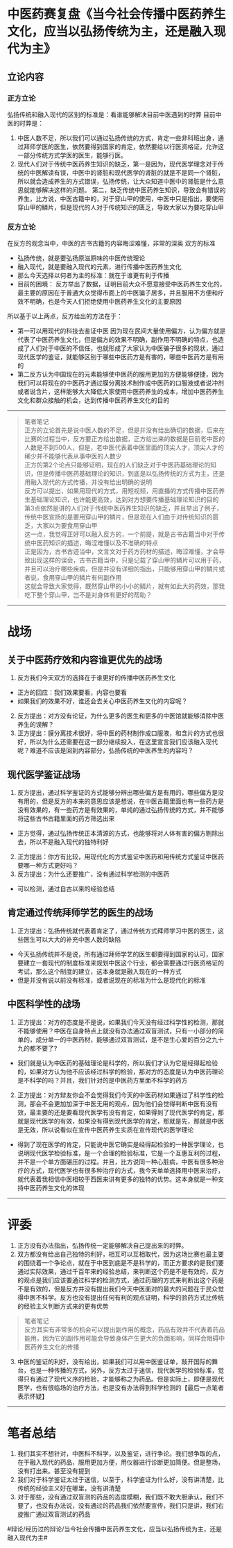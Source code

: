 # 中医药赛复盘《当今社会传播中医药养生文化，应当以弘扬传统为主，还是融入现代为主》
## 立论内容
### 正方立论
弘扬传统和融入现代的区别的标准是：看谁能够解决目前中医遇到的时弊
目前中医的时弊是：
1. 中医人数不足，所以我们可以通过弘扬传统的方式，肯定一些非科班出身，通过拜师学医的医生，依然要得到国家的肯定，依然要给以行医资格证，允许这一部分传统方式学医的医生，能够行医。
2. 现代人们对于传统中医药养生知识的缺乏，第一是因为，现代医学理念对于传统的中医解读有误，中医中的肾脏和现代医学的肾脏的就是不是同一个肾脏，所以就会造成养生的方式错误，弘扬传统，让大众知道中医中的肾脏是什么意思就能够解决这样的问题。
第二，缺乏传统中医药养生知识，导致会有错误的养生，比方说，中医古籍中的，对于穿山甲的使用，中医中只是指出，要使用穿山甲的鳞片，但是现代的人对于传统知识的匮乏，导致大家以为要吃穿山甲

### 反方立论
在反方的观念当中，中医的古书古籍的内容晦涩难懂，非常的深奥
双方的标准
* 弘扬传统，就是要弘扬原滋原味的中医传统理论
* 融入现代，就是要融入现代的元素，进行传播中医药养生文化
* 那么今天选择以何者为主的标准：就在于谁更有利于传播
* 目前的困境：
反方举出了数据，证明目前大众不愿意接受中医药养生文化的，最主要的原因在于普通大众觉得市面上的中医骗子居多，并且服用不方便和疗效不明确，也是今天人们拒绝使用中医药养生文化的主要原因

所以基于以上两点，反方给出的方法在于：
* 第一可以用现代的科技去鉴证中医
因为现在民间大量使用偏方，认为偏方就是代表了中医药养生文化，但是偏方的效果不明确，副作用不明确的特点，也造成了人们对于中医的不信任，也就形成了大家认为中医骗子很多的现状，通过现代医学的鉴证，就能够区别于哪些中医药方是有害的，哪些中医药方是有用的
* 第二反方认为中国现在的元素能够使中医药的服用更加的方便能够便捷，因为我们可以将现在的中医药才通过膜分离技术制作成中医药的口服液或者说冲剂或者说含片，这样能够大大降低大家使用中医药养生的成本，增加中医药养生文化和群众接触的机会，达到传播中医药养生文化的目的
- - - -
> 笔者笔记  
> 正方的立论首先是说中医人数的不足，但是并没有给出确切的数据，后来在比赛的过程当中，反方要正方给出数据，正方给出来的数据是目前老中医的人数是不到500人，但是，老中医代表着中医里面的顶尖人才，顶尖人才的稀少并不能够代表从事中医的人数少  
> 正方的第2个论点只能够证明，现在的人们缺乏对于中医药基础理论的知识，但是传播中医药基础理论的知识，到底是以弘扬传统的方式为主，还是用融入现代的方式传播，并没有给出明确的说明  
> 反方可以提出，如果用现代的方式，用短视频，用直播的方式传播中医药养生基础理论知识，也许能更高效，达到对方想要传播基础理论知识的目的  
> 第3点依然是讲的人们对于传统中医药养生知识的缺乏，并且举出了例子，传统中医宣扬的是要用穿山甲的鳞片，但是现在人们由于对传统知识的匮乏，大家以为要食用穿山甲  
> 这一点，我觉得正好可以融入反方的，一个前提，就是古书古籍当中对于传统中医药知识的描述，晦涩难懂以及不准确的特点  
> 正是因为，古书古迹当中，文言文对于药方药材的描述，晦涩难懂，才会导致出现这样的误会，古书古籍当中，只是记载了穿山甲的鳞片可以用于药，并且可以治疗哪些疾病，但是并没有详细的指出，只能够用穿山甲的鳞片或者说，食用穿山甲的鳞片有何副作用  
> 这就会导致大家觉得，既然穿山甲的小小的鳞片，就有如此大的药效，那我吃下整个穿山甲，岂不是对身体有更好的帮助？  
- - - -
# 战场
## 关于中医药疗效和内容谁更优先的战场
1. 反方我们今天双方的选择在于谁更好的传播中医药养生文化
* 正方的回应：我们效果要看，内容也要看
* 如果我们的效果不好，谁还会去关心中医药养生文化的内容呢？
2. 反方提出：对方没有论证，为什么更多的医生和更多的中医馆就能够消除中医养生的误解？
3. 正方提出：膜分离技术很好，将中医的药材制作成口服液，和含片的方式也很好，所以为什么还需要在这一部分继续投入，在这里宣言我们应该融入现代呢？难道不应该是回到内容部分，弘扬传统的中医养生的内容吗？

## 现代医学鉴证战场
1. 反方提出，通过科学鉴证的方式能够分辨出哪些偏方是有用的，哪些偏方是没有用的，但是反方的本来的意思应该是想说，在中医古籍里面也有一些药方是没有效果的，有一些药方是有效果的，单纯的通过弘扬传统的方式，并不能够将这些古书古籍里面的药方筛选出来
* 正方觉得，通过弘扬传统正本清源的方式，也能够将对人体有害的偏方剔除出去，所以不是融入现代的独特利好
2. 正方提出：你方有比较，用现代化的方式鉴证中医药和用传统方式鉴证中医药要哪一种方式更好吗？
3. 反方提出：为什么还要推广，没有通过科学检测的中医药
* 可以检测，通过自古以来的经验总结


## 肯定通过传统拜师学艺的医生的战场
1. 正方提出：弘扬传统就代表着肯定了，通过传统方式拜师学习中医的医生，这些医生可以大大的补充中医人数的缺陷
* 今天弘扬传统并不是说，所有通过拜师学艺的医生都要得到国家的认可，国家要建立一套现代的制度标准来规划中医这个行业，都会需要通过行医资格证的考试，那么这个制度的建立，这本身就是融入现在的一种方式
* 但是并没有说以前没有标准，或者说现在的标准为什么是现代化的标准

## 中医科学性的战场
1. 正方提出：对方的态度是不是说，如果我们今天没有经过科学性的检测，那就不能够使用？中医在自身特点上就没有办法通过双盲测试，只有一小部分的简单的，成分单一的中医药材，能够通过双盲测试，是不是生心爱的百分之九十九的都不要了?
* 我们就是认为中医药的基础理论是科学的，所以我们才认为它是经得起检验的，如果对方认为他不应该经过科学的检验，那对方的态度是认为中医药理论是不科学的吗？并且，我们针对的是中医药方里面不科学的药方
2. 正方提出：对方辩友你会不会觉得我们今天的中医药材如果通过了科学性的检测，那会不会更加加深于中医无用的观点，因为他们会觉得判断中医有没有效，最主要的还是要看现代医学有没有肯定，如果得到了现代医学的肯定，那就是现代医学的有效，如果没有得到现代医学的肯定，那就是先，那就是中医是无效，所以说看似在宣传中医药养生实质在宣传现代的医学理论
* 得到了现在医学的肯定，只能说中医它确实是经得起检验的一种医学理论，也说明现代医学检验标准，是一个合理的检验标准，它是一个互惠互利的过程，并不是一个单方面碾压的过程。并且，比方说同一种心脏病，中医有很多种治疗的方式，现代医学也有很多种治疗的方式，我今天单单选择用中医来治疗，就代表着我相信中医相较于西医来讲有更多的独特的优势。这本身就是一种支持中医药养生文化的体现
- - - -
# 评委
1. 正方没有办法指出，弘扬传统一定能够解决自己提出来的时弊。
2. 双方都没有给出自己独特的利好，相互可以互相取代，因为这场比赛也最主要的围绕着一个争论点，就在于中医到底是不是科学的，而正方要求的是我们要通过实际效果，通过千百年来的经验总结，来判断这个药是不是有效的，反方的观点是我们应该要通过科学的检测方式，通过药理的方式来判断出这个药是不是有效的，但是反方并没有提出我们今天中医面对的最大的问题在于民众觉得中医不科学。反方也没有提出任何有利的观点证明，科学的验药方式比传统的经验主义判断方式来的更有优势
> 笔者笔记  
> 反方其实有非常多的机会可以提出副作用的概念，药品有效并不代表着药品能用，因为它的副作用可能会导致身体产生更大的负面影响，同样会阻碍中医药养生文化的传播  
3. 中医的鉴证的利好，没有给出，如果我们可以用中医鉴证单，敲开国际的舞台，也是一种传播的方式，另外，反方太过于迷信，现代医学的检验标准，觉得只有通过了现代义序的检验，才能够称之为药品。但是实际上，即便是现代医学，也有很临场的治疗方法，也是没有办法得到科学检测的【最后一点笔者表示怀疑】
- - - -
# 笔者总结
1. 我们其实不想针对，中医科不科学，以及鉴证，进行争论。我们想争取的点，在于融入现代的药品，服用更加方便，用仪器进行诊断更加简便。但是整场，没有打出来。甚至没有提到
2. 我们对于科学鉴证太过于迷信，以至于，科学鉴证为什么好，没有讲清楚，比传统的经验主义好在哪里，没有讲清楚
3. 对于那些，没有通过双盲测的药品的态度模糊，我们既不敢大胆承认，我们不要了，也没有办法说，没有通过的药品我们依然要宣传，我们只是讲，我们右旋推广通过双盲测试的药品





#辩论/经历过的辩论/当今社会传播中医药养生文化，应当以弘扬传统为主，还是融入现代为主#









